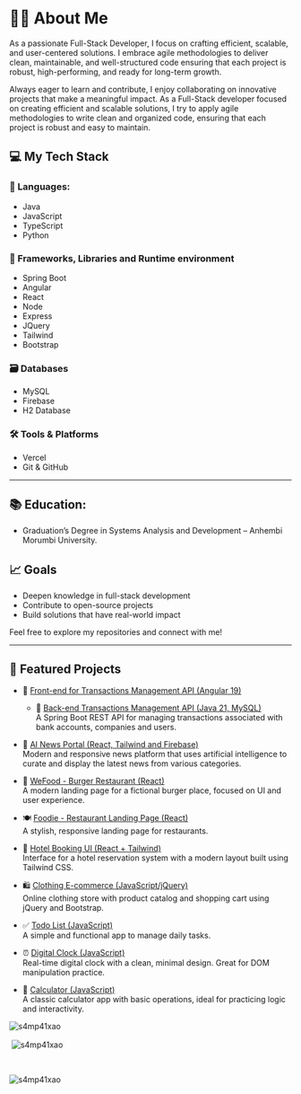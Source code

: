 # 👨‍💻 About Me
As a passionate Full-Stack Developer, I focus on crafting efficient, scalable, and user-centered solutions. I embrace agile methodologies to deliver clean, maintainable, and well-structured code ensuring that each project is robust, high-performing, and ready for long-term growth.

Always eager to learn and contribute, I enjoy collaborating on innovative projects that make a meaningful impact. As a Full-Stack developer focused on creating efficient and scalable solutions, I try to apply agile methodologies to write clean and organized code, ensuring that each project is robust and easy to maintain.

## 💻 My Tech Stack

### 🧠 Languages:
- Java
- JavaScript
- TypeScript
- Python

### 🚀 Frameworks, Libraries and Runtime environment
- Spring Boot
- Angular
- React
- Node
- Express
- JQuery
- Tailwind
- Bootstrap

### 🗃️ Databases
- MySQL
- Firebase
- H2 Database

### 🛠️ Tools & Platforms
- Vercel
- Git & GitHub

---

## 📚 Education:
- Graduation’s Degree in Systems Analysis and Development – Anhembi Morumbi University.

## 📈 Goals
- Deepen knowledge in full-stack development
- Contribute to open-source projects
- Build solutions that have real-world impact

Feel free to explore my repositories and connect with me!

---

## 🚀 Featured Projects

  - 🏦 [Front-end for Transactions Management API (Angular 19)](https://github.com/s4mp41xao/angular-login-and-register)

    - 🏦 [Back-end Transactions Management API (Java 21, MySQL)](https://github.com/s4mp41xao/jwt-login-and-register)  
      A Spring Boot REST API for managing transactions associated with bank accounts, companies and users.


- 🤖 [AI News Portal (React, Tailwind and Firebase)](https://github.com/s4mp41xao/ai-news-portal)  
  Modern and responsive news platform that uses artificial intelligence to curate and display the latest news from various categories.

- 🍔 [WeFood - Burger Restaurant (React)](https://wefood.vercel.app/)  
  A modern landing page for a fictional burger place, focused on UI and user experience.

- 🍽️ [Foodie - Restaurant Landing Page (React)](https://restaurant-landing-page-mocha.vercel.app/)  
  A stylish, responsive landing page for restaurants.

- 🏨 [Hotel Booking UI (React + Tailwind)](https://experience-react-tailwind.vercel.app/)  
  Interface for a hotel reservation system with a modern layout built using Tailwind CSS.

- 🛍️ [Clothing E-commerce (JavaScript/jQuery)](https://e-commerce-j-query-bootstrap.vercel.app/)  
  Online clothing store with product catalog and shopping cart using jQuery and Bootstrap.

- ✅ [Todo List (JavaScript)](https://todo-list-one-blush.vercel.app/)  
  A simple and functional app to manage daily tasks.

- ⏰ [Digital Clock (JavaScript)](https://relogio-digital-psi-rust.vercel.app/)  
  Real-time digital clock with a clean, minimal design. Great for DOM manipulation practice.

- 🧮 [Calculator (JavaScript)](https://calculator-project-three-theta.vercel.app/)  
  A classic calculator app with basic operations, ideal for practicing logic and interactivity.

<p><img align="left" src="https://github-readme-stats.vercel.app/api/top-langs?username=s4mp41xao&show_icons=true&locale=en&layout=compact" alt="s4mp41xao" /></p>

<br>

<p>&nbsp;<img align="center" src="https://github-readme-stats.vercel.app/api?username=s4mp41xao&show_icons=true&locale=en" alt="s4mp41xao" /></p>

<br>

<p><img align="center" src="https://github-readme-streak-stats.herokuapp.com/?user=s4mp41xao&" alt="s4mp41xao" /></p>
